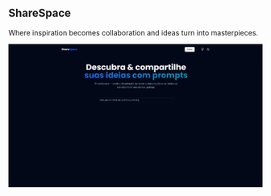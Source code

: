 ## ShareSpace

Where inspiration becomes collaboration and ideas turn into masterpieces.

<a href="https://sharespacelab.vercel.app/">
    <img src="./public/sharespace.png" />
</a>